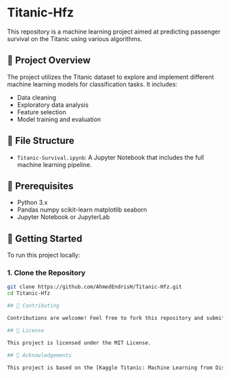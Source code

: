 # Titanic-Hfz

This repository is a machine learning project aimed at predicting passenger survival on the Titanic using various algorithms.

## 📌 Project Overview

The project utilizes the Titanic dataset to explore and implement different machine learning models for classification tasks. It includes:

- Data cleaning
- Exploratory data analysis
- Feature selection
- Model training and evaluation

## 📁 File Structure

- `Titanic-Survival.ipynb`: A Jupyter Notebook that includes the full machine learning pipeline.

## 🧰 Prerequisites

- Python 3.x  
- Pandas numpy scikit-learn matplotlib seaborn
- Jupyter Notebook or JupyterLab  

## 🚀 Getting Started

To run this project locally:

### 1. Clone the Repository

```bash
git clone https://github.com/AhmedEndrisH/Titanic-Hfz.git
cd Titanic-Hfz

## 🤝 Contributing

Contributions are welcome! Feel free to fork this repository and submit a pull request.

## 📄 License

This project is licensed under the MIT License.

## 🙌 Acknowledgements

This project is based on the [Kaggle Titanic: Machine Learning from Disaster](https://www.kaggle.com/c/titanic) competition.
